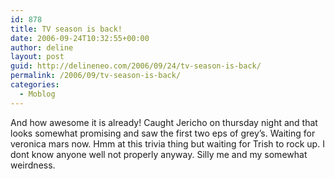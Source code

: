 ```yaml
---
id: 878
title: TV season is back!
date: 2006-09-24T10:32:55+00:00
author: deline
layout: post
guid: http://delineneo.com/2006/09/24/tv-season-is-back/
permalink: /2006/09/tv-season-is-back/
categories:
  - Moblog
---
```

And how awesome it is already! Caught Jericho on thursday night and that looks somewhat promising and saw the first two eps of grey&#8217;s. Waiting for veronica mars now. Hmm at this trivia thing but waiting for Trish to rock up. I dont know anyone well not properly anyway. Silly me and my somewhat weirdness.